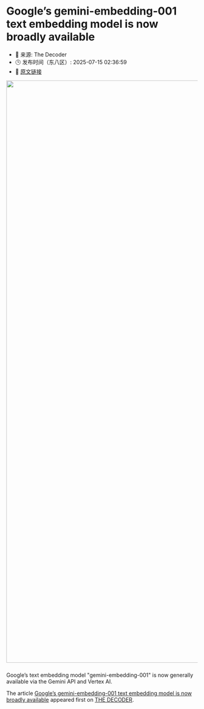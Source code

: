 # Google’s gemini-embedding-001 text embedding model is now broadly available
- 📅 来源: The Decoder
- 🕒 发布时间（东八区）: 2025-07-15 02:36:59
- 🔗 [原文链接](https://the-decoder.com/googles-gemini-embedding-001-text-embedding-model-is-now-broadly-available/)

<p><img alt="" class="attachment-full size-full wp-post-image" height="1024" src="https://the-decoder.com/wp-content/uploads/2025/04/gemini_logo_patterns-1.png" style="height: auto; margin-bottom: 10px;" width="1536" /></p>
<p>        Google’s text embedding model "gemini-embedding-001" is now generally available via the Gemini API and Vertex AI.</p>
<p>The article <a href="https://the-decoder.com/googles-gemini-embedding-001-text-embedding-model-is-now-broadly-available/">Google’s gemini-embedding-001 text embedding model is now broadly available</a> appeared first on <a href="https://the-decoder.com">THE DECODER</a>.</p>